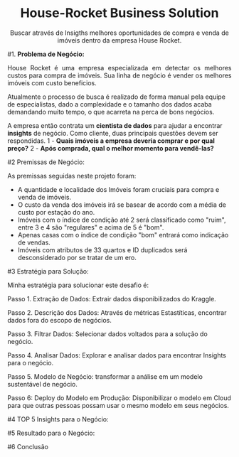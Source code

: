<h1 align="center">House-Rocket Business Solution</h1>

<p align="center">Buscar através de Insigths melhores oportunidades de compra e venda de imóveis dentro da empresa House Rocket.</p> 

#1. **Problema de Negócio:**

<p align="justify">House Rocket é uma empresa especializada em detectar os melhores custos para compra de imóveis. Sua linha de negócio é vender os melhores imóveis com custo beneficios.

Atualmente o processo de busca é realizado de forma manual pela equipe de especialistas, dado a complexidade e o tamanho dos dados acaba demandando muito tempo, o que acarreta na perca de bons negócios. 

A empresa então contrata um **cientista de dados** para ajudar a encontrar **insights** de negócio. Como cliente, duas principais questões devem ser respondidas.
 1 - **Quais imóveis a empresa deveria comprar e por qual preço?**
 2 - **Após comprada, qual o melhor momento para vendê-las?</p>** 


#2 Premissas de Negócio:

As premissas seguidas neste projeto foram:

- A quantidade e localidade dos Imóveis foram cruciais para compra e venda de imóveis.
- O custo da venda dos imóveis irá se basear de acordo com a média de custo por estação do ano.
- Imóveis com o índice de condição até 2 será classificado como "ruim", entre 3 e 4 são "regulares" e acima de 5 é "bom".
- Apenas casas com o índice de condição "bom" entrará como indicação de vendas.
- Imóveis com atributos de 33 quartos e ID duplicados será desconsiderado por se tratar de um ero.


#3 Estratégia para Solução:

Minha estratégia para solucionar este desafio é:

Passo 1. Extração de Dados: Extrair dados disponibilizados do Kraggle.

Passo 2. Descrição dos Dados: Através de métricas Estastíticas, encontrar dados fora do escopo de negócios.

Passo 3. Filtrar Dados: Selecionar dados voltados para a solução do negócio.

Passo 4. Analisar Dados: Explorar e analisar dados para encontrar Insights para o negócio.

Passo 5. Modelo de Negócio: transformar a análise em um modelo sustentável de negócio.

Passo 6: Deploy do Modelo em Produção: Disponibilizar o modelo em Cloud para que outras pessoas possam usar o mesmo modelo em seus negócios.


#4 TOP 5 Insights para o Negócio:








#5 Resultado para o Negócio:







#6 Conclusão


